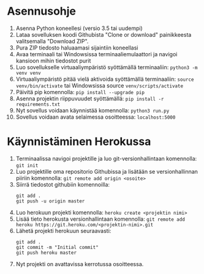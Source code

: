 # Asennusohje

1. Asenna Python koneellesi (versio 3.5 tai uudempi)
2. Lataa sovelluksen koodi Githubista "Clone or download" painikkeesta valitsemalla "Download ZIP".
3. Pura ZIP tiedosto haluaamasi sijaintiin koneellasi
4. Avaa terminaali tai Windowsissa terminaaliemulaattori ja navigoi kansioon mihin tiedostot purit
5. Luo sovellukselle virtuaaliympäristö syöttämällä terminaaliin: `python3 -m venv venv`
6. Virtuaaliympäristö pitää vielä aktivoida syöttämällä terminaaliin: `source venv/bin/activate` tai Windowsissa source `venv/scripts/activate`
7. Päivitä pip komennolla: `pip install --upgrade pip`
8. Asenna projektin riippuvuudet syöttämällä: `pip install -r requirements.txt`
9. Nyt sovellus voidaan käynnistää komennolla: `python3 run.py`
10. Sovellus voidaan avata selaimessa osoitteessa: `localhost:5000`

# Käynnistäminen Herokussa

1. Terminaalissa navigoi projektille ja luo git-versionhallintaan komennolla: `git init`
2. Luo projektille oma repositorio Githubissa ja lisätään se versionhallinnan piiriin komennolla: `git remote add origin <osoite>`
3. Siirrä tiedostot githubiin komennoilla:
   ```
   git add .
   git push -u origin master
   ```
4. Luo herokuun projekti komennolla: `heroku create <projektin nimi>`
5. Lisää tieto herokusta versionhallintaan komennolla: `git remote add heroku https://git.heroku.com/<projektin-nimi>.git`
6. Lähetä projekti herokuun seuraavasti: 
   ```
   git add . 
   git commit -m "Initial commit" 
   git push heroku master
   ```
7. Nyt projekti on avattavissa kerrotussa osoitteessa.

